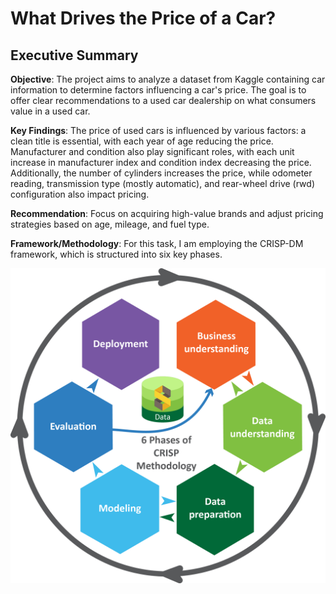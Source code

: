 # What Drives the Price of a Car?

## Executive Summary
**Objective**: The project aims to analyze a dataset from Kaggle containing car information to determine factors influencing a car's price. The goal is to offer clear recommendations to a used car dealership on what consumers value in a used car.

**Key Findings**: The price of used cars is influenced by various factors: a clean title is essential, with each year of age reducing the price. Manufacturer and condition also play significant roles, with each unit increase in manufacturer index and condition index decreasing the price. Additionally, the number of cylinders increases the price, while odometer reading, transmission type (mostly automatic), and rear-wheel drive (rwd) configuration also impact pricing.

**Recommendation**: Focus on acquiring high-value brands and adjust pricing strategies based on age, mileage, and fuel type.

**Framework/Methodology**: For this task, I am employing the CRISP-DM framework, which is structured into six key phases. 

![CRISP-DM six key phases Image](https://github.com/AtulTrikha/CarPricing/blob/main/images/Six_Phases_of_CRISP.png "CRISP-DM six key phases ")
